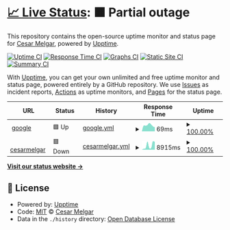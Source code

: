 # [📈 Live Status](https://jcmrmelgar.github.io/upptime): <!--live status--> **🟧 Partial outage**

This repository contains the open-source uptime monitor and status page for [Cesar Melgar](cesarmelgar.com), powered by [Upptime](https://github.com/upptime/upptime).

[![Uptime CI](https://github.com/jcmrmelgar/upptime/workflows/Uptime%20CI/badge.svg)](https://github.com/jcmrmelgar/upptime/actions?query=workflow%3A%22Uptime+CI%22)
[![Response Time CI](https://github.com/jcmrmelgar/upptime/workflows/Response%20Time%20CI/badge.svg)](https://github.com/jcmrmelgar/upptime/actions?query=workflow%3A%22Response+Time+CI%22)
[![Graphs CI](https://github.com/jcmrmelgar/upptime/workflows/Graphs%20CI/badge.svg)](https://github.com/jcmrmelgar/upptime/actions?query=workflow%3A%22Graphs+CI%22)
[![Static Site CI](https://github.com/jcmrmelgar/upptime/workflows/Static%20Site%20CI/badge.svg)](https://github.com/jcmrmelgar/upptime/actions?query=workflow%3A%22Static+Site+CI%22)
[![Summary CI](https://github.com/jcmrmelgar/upptime/workflows/Summary%20CI/badge.svg)](https://github.com/jcmrmelgar/upptime/actions?query=workflow%3A%22Summary+CI%22)

With [Upptime](https://upptime.js.org), you can get your own unlimited and free uptime monitor and status page, powered entirely by a GitHub repository. We use [Issues](https://github.com/jcmrmelgar/upptime/issues) as incident reports, [Actions](https://github.com/jcmrmelgar/upptime/actions) as uptime monitors, and [Pages](https://jcmrmelgar.github.io/upptime) for the status page.

<!--start: status pages-->
<!-- This summary is generated by Upptime (https://github.com/upptime/upptime) -->
<!-- Do not edit this manually, your changes will be overwritten -->
<!-- prettier-ignore -->
| URL | Status | History | Response Time | Uptime |
| --- | ------ | ------- | ------------- | ------ |
| <img alt="" src="https://favicons.githubusercontent.com/www.google.com" height="13"> [google](https://www.google.com) | 🟩 Up | [google.yml](https://github.com/jcmrmelgar/Upptime/commits/HEAD/history/google.yml) | <details><summary><img alt="Response time graph" src="./graphs/google/response-time-week.png" height="20"> 69ms</summary><br><a href="https://jcmrmelgar.github.io/upptime/history/google"><img alt="Response time 114" src="https://img.shields.io/endpoint?url=https%3A%2F%2Fraw.githubusercontent.com%2Fjcmrmelgar%2FUpptime%2FHEAD%2Fapi%2Fgoogle%2Fresponse-time.json"></a><br><a href="https://jcmrmelgar.github.io/upptime/history/google"><img alt="24-hour response time 47" src="https://img.shields.io/endpoint?url=https%3A%2F%2Fraw.githubusercontent.com%2Fjcmrmelgar%2FUpptime%2FHEAD%2Fapi%2Fgoogle%2Fresponse-time-day.json"></a><br><a href="https://jcmrmelgar.github.io/upptime/history/google"><img alt="7-day response time 69" src="https://img.shields.io/endpoint?url=https%3A%2F%2Fraw.githubusercontent.com%2Fjcmrmelgar%2FUpptime%2FHEAD%2Fapi%2Fgoogle%2Fresponse-time-week.json"></a><br><a href="https://jcmrmelgar.github.io/upptime/history/google"><img alt="30-day response time 82" src="https://img.shields.io/endpoint?url=https%3A%2F%2Fraw.githubusercontent.com%2Fjcmrmelgar%2FUpptime%2FHEAD%2Fapi%2Fgoogle%2Fresponse-time-month.json"></a><br><a href="https://jcmrmelgar.github.io/upptime/history/google"><img alt="1-year response time 114" src="https://img.shields.io/endpoint?url=https%3A%2F%2Fraw.githubusercontent.com%2Fjcmrmelgar%2FUpptime%2FHEAD%2Fapi%2Fgoogle%2Fresponse-time-year.json"></a></details> | <details><summary><a href="https://jcmrmelgar.github.io/upptime/history/google">100.00%</a></summary><a href="https://jcmrmelgar.github.io/upptime/history/google"><img alt="All-time uptime 100.00%" src="https://img.shields.io/endpoint?url=https%3A%2F%2Fraw.githubusercontent.com%2Fjcmrmelgar%2FUpptime%2FHEAD%2Fapi%2Fgoogle%2Fuptime.json"></a><br><a href="https://jcmrmelgar.github.io/upptime/history/google"><img alt="24-hour uptime 100.00%" src="https://img.shields.io/endpoint?url=https%3A%2F%2Fraw.githubusercontent.com%2Fjcmrmelgar%2FUpptime%2FHEAD%2Fapi%2Fgoogle%2Fuptime-day.json"></a><br><a href="https://jcmrmelgar.github.io/upptime/history/google"><img alt="7-day uptime 100.00%" src="https://img.shields.io/endpoint?url=https%3A%2F%2Fraw.githubusercontent.com%2Fjcmrmelgar%2FUpptime%2FHEAD%2Fapi%2Fgoogle%2Fuptime-week.json"></a><br><a href="https://jcmrmelgar.github.io/upptime/history/google"><img alt="30-day uptime 100.00%" src="https://img.shields.io/endpoint?url=https%3A%2F%2Fraw.githubusercontent.com%2Fjcmrmelgar%2FUpptime%2FHEAD%2Fapi%2Fgoogle%2Fuptime-month.json"></a><br><a href="https://jcmrmelgar.github.io/upptime/history/google"><img alt="1-year uptime 100.00%" src="https://img.shields.io/endpoint?url=https%3A%2F%2Fraw.githubusercontent.com%2Fjcmrmelgar%2FUpptime%2FHEAD%2Fapi%2Fgoogle%2Fuptime-year.json"></a></details>
| <img alt="" src="https://favicons.githubusercontent.com/cesarmelgar.com" height="13"> [cesarmelgar](http://cesarmelgar.com) | 🟥 Down | [cesarmelgar.yml](https://github.com/jcmrmelgar/Upptime/commits/HEAD/history/cesarmelgar.yml) | <details><summary><img alt="Response time graph" src="./graphs/cesarmelgar/response-time-week.png" height="20"> 8915ms</summary><br><a href="https://jcmrmelgar.github.io/upptime/history/cesarmelgar"><img alt="Response time 3147" src="https://img.shields.io/endpoint?url=https%3A%2F%2Fraw.githubusercontent.com%2Fjcmrmelgar%2FUpptime%2FHEAD%2Fapi%2Fcesarmelgar%2Fresponse-time.json"></a><br><a href="https://jcmrmelgar.github.io/upptime/history/cesarmelgar"><img alt="24-hour response time 16746" src="https://img.shields.io/endpoint?url=https%3A%2F%2Fraw.githubusercontent.com%2Fjcmrmelgar%2FUpptime%2FHEAD%2Fapi%2Fcesarmelgar%2Fresponse-time-day.json"></a><br><a href="https://jcmrmelgar.github.io/upptime/history/cesarmelgar"><img alt="7-day response time 8915" src="https://img.shields.io/endpoint?url=https%3A%2F%2Fraw.githubusercontent.com%2Fjcmrmelgar%2FUpptime%2FHEAD%2Fapi%2Fcesarmelgar%2Fresponse-time-week.json"></a><br><a href="https://jcmrmelgar.github.io/upptime/history/cesarmelgar"><img alt="30-day response time 4873" src="https://img.shields.io/endpoint?url=https%3A%2F%2Fraw.githubusercontent.com%2Fjcmrmelgar%2FUpptime%2FHEAD%2Fapi%2Fcesarmelgar%2Fresponse-time-month.json"></a><br><a href="https://jcmrmelgar.github.io/upptime/history/cesarmelgar"><img alt="1-year response time 3147" src="https://img.shields.io/endpoint?url=https%3A%2F%2Fraw.githubusercontent.com%2Fjcmrmelgar%2FUpptime%2FHEAD%2Fapi%2Fcesarmelgar%2Fresponse-time-year.json"></a></details> | <details><summary><a href="https://jcmrmelgar.github.io/upptime/history/cesarmelgar">100.00%</a></summary><a href="https://jcmrmelgar.github.io/upptime/history/cesarmelgar"><img alt="All-time uptime 99.98%" src="https://img.shields.io/endpoint?url=https%3A%2F%2Fraw.githubusercontent.com%2Fjcmrmelgar%2FUpptime%2FHEAD%2Fapi%2Fcesarmelgar%2Fuptime.json"></a><br><a href="https://jcmrmelgar.github.io/upptime/history/cesarmelgar"><img alt="24-hour uptime 100.00%" src="https://img.shields.io/endpoint?url=https%3A%2F%2Fraw.githubusercontent.com%2Fjcmrmelgar%2FUpptime%2FHEAD%2Fapi%2Fcesarmelgar%2Fuptime-day.json"></a><br><a href="https://jcmrmelgar.github.io/upptime/history/cesarmelgar"><img alt="7-day uptime 100.00%" src="https://img.shields.io/endpoint?url=https%3A%2F%2Fraw.githubusercontent.com%2Fjcmrmelgar%2FUpptime%2FHEAD%2Fapi%2Fcesarmelgar%2Fuptime-week.json"></a><br><a href="https://jcmrmelgar.github.io/upptime/history/cesarmelgar"><img alt="30-day uptime 100.00%" src="https://img.shields.io/endpoint?url=https%3A%2F%2Fraw.githubusercontent.com%2Fjcmrmelgar%2FUpptime%2FHEAD%2Fapi%2Fcesarmelgar%2Fuptime-month.json"></a><br><a href="https://jcmrmelgar.github.io/upptime/history/cesarmelgar"><img alt="1-year uptime 99.98%" src="https://img.shields.io/endpoint?url=https%3A%2F%2Fraw.githubusercontent.com%2Fjcmrmelgar%2FUpptime%2FHEAD%2Fapi%2Fcesarmelgar%2Fuptime-year.json"></a></details>

<!--end: status pages-->

[**Visit our status website →**](https://jcmrmelgar.github.io/upptime)

## 📄 License

- Powered by: [Upptime](https://github.com/upptime/upptime)
- Code: [MIT](./LICENSE) © [Cesar Melgar](cesarmelgar.com)
- Data in the `./history` directory: [Open Database License](https://opendatacommons.org/licenses/odbl/1-0/)
